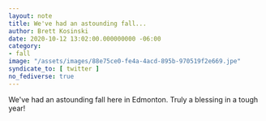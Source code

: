```yaml
---
layout: note
title: We've had an astounding fall...
author: Brett Kosinski
date: 2020-10-12 13:02:00.000000000 -06:00
category:
- fall
image: "/assets/images/88e75ce0-fe4a-4acd-895b-970519f2e669.jpe"
syndicate_to: [ twitter ]
no_fediverse: true
---
```

We've had an astounding fall here in Edmonton.  Truly  a blessing in a tough year!
